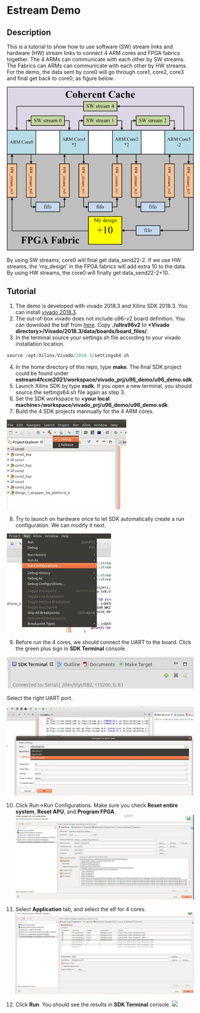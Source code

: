 # Estream Demo
## Description 
This is a tutorial to show how to use software (SW) stream links and hardware
(HW) stream links to connect 4 ARM cores and FPGA fabrics together. The 4 ARMs
can communicate with each other by SW streams. The Fabrics can ARMs can communicate
with each other by HW streams. For the demo, the data sent by core0 will go through
core1, core2, core3 and final get back to core0, as figure below. 

![](/images/estream.png)

By using SW streams, core0 will final get data_send*2*2-2. If we use HW streams,
the 'my_design' in the FPGA fabrics will add extra 10 to the data. By using HW 
streams, the core0 will finally get data_send*2*2-2+10.
 

## Tutorial
1. The demo is developed with vivado 2018.3 and Xilinx SDK 2018.3. You can install
[vivado 2018.3](https://www.xilinx.com/support/download/index.html/content/xilinx/en/downloadNav/vivado-design-tools/archive.html).
2. The out-of-box vivado does not include u96-v2 board definition. You can download
the bdf from [here](https://github.com/Avnet/bdf). Copy **./ultra96v2** to **\<Vivado directory\>/Vivado/2018.3/data/boards/board_files/**.
3. In the terminal source your settings.sh file according to your vivado installation
location.
```c
source /opt/Xilinx/Vivado/2018.3/settings64.sh
```
4. In the home directory of this repo, type **make**. The final SDK project could
be found under **estream4fccm2021/workspace/vivado_prj/u96_demo/u96_demo.sdk**.
5. Launch Xilinx SDK by type **xsdk**. If you open a new terminal, you should
source the settings64.sh file again as step 3.
6. Set the SDK workspace to **\<your local machine\>/workspace/vivado_prj/u96_demo/u96_demo.sdk**.
7. Build the 4 SDK projects mannually for the 4 ARM cores.

![](/images/build.jpg)

8. Try to launch on hardware once to let SDK automatically create a run configuration.
We can modify it next.

![](/images/run_config.jpg)

9. Before run the 4 cores, we should connect the UART to the board. Click the green
plus sign in **SDK Terminal** console. 

![](/images/UART.png)

Select the right UART port.

![](/images/PORT.jpg)

10. Click Run->Run Configurations. Make sure you check **Reset entire system**, 
**Reset APU**, and **Program FPGA**.
![](/images/download.jpg)

10. Select **Application** tab, and select the elf for 4 cores.
![](/images/elf.jpg)

11. Click **Run**. You should see the results in **SDK Terminal** console.
![](/images/results.jpg)


